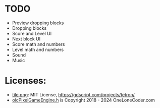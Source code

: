 # TODO
- Preview dropping blocks
- Dropping blocks
- Score and Level UI
- Next block UI
- Score math and numbers
- Level math and numbers
- Sound
- Music

# Licenses:
- [tile.png](https://github.com/andrew-wilkes/tetrix/blob/10602a8b885dc59636fb63c791e6df6da2aaae4e/tile.png): MIT License, https://gdscript.com/projects/tetron/
- [olcPixelGameEngine.h](https://github.com/OneLoneCoder/olcPixelGameEngine) is Copyright 2018 - 2024 OneLoneCoder.com

